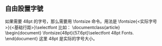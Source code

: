 自由設置字號
---
如果需要 48pt 的字号，那么需要用 \fontsize 命令。用法是
    \fontsize{<实际字号>}{<基础行距>}\selectfont
比如：
    \documentclass{article}
    \begin{document}
    \fontsize{48pt}{57.6pt}\selectfont
    48pt Fonts.
    \end{document}
这里 48pt 是实际的字号大小。
